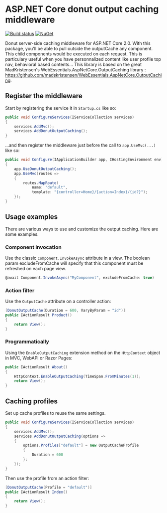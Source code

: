 # ASP.NET Core donut output caching middleware

[![Build status](https://ci.appveyor.com/api/projects/status/ojf242hckvt0cm8n?svg=true)](https://ci.appveyor.com/project/antoinebidault/donutoutputcachingcore)
[![NuGet](https://img.shields.io/nuget/v/donutoutputcachingcore.svg)](https://www.nuget.org/packages/DonutOutputCachingCore/)

Donut server-side caching middleware for ASP.NET Core 2.0.
With this package, you'll be able to pull outside the outputCache any component. This child components would be executed on each request. This is particulary useful when you have personnalized content like user profile top nav, behavioral based contents...
This library is based on the great MadKristensen's WebEssentials.AspNetCore.OutputCaching library : https://github.com/madskristensen/WebEssentials.AspNetCore.OutputCaching. 

## Register the middleware

Start by registering the service it in `Startup.cs` like so:

```c#
public void ConfigureServices(IServiceCollection services)
{
    services.AddMvc();
    services.AddDonutOutputCaching();
}
```

...and then register the middleware just before the call to `app.UseMvc(...)` like so:

```c#
public void Configure(IApplicationBuilder app, IHostingEnvironment env)
{
    app.UseDonutOutputCaching();
    app.UseMvc(routes =>
    {
        routes.MapRoute(
            name: "default",
            template: "{controller=Home}/{action=Index}/{id?}");
    });
}
```

## Usage examples
There are various ways to use and customize the output caching. Here are some examples.

### Component invocation
Use the classic `Component.InvokeAsync` attribute in a view.
The boolean param excludeFromCache will specify that this component must be refreshed on each page view.

```c#
@await Component.InvokeAsync("MyComponent", excludeFromCache: true)
```

### Action filter
Use the `OutputCache` attribute on a controller action:

```c#
[DonutOutputCache(Duration = 600, VaryByParam = "id")]
public IActionResult Product()
{
    return View();
}
```

### Programmatically

Using the `EnableOutputCaching` extension method on the `HttpContext` object in MVC, WebAPI or Razor Pages:

```c#
public IActionResult About()
{
    HttpContext.EnableOutputCaching(TimeSpan.FromMinutes(1));
    return View();
}
```

## Caching profiles
Set up cache profiles to reuse the same settings.

```c#
public void ConfigureServices(IServiceCollection services)
{
    services.AddMvc();
    services.AddDonutOutputCaching(options =>
    {
        options.Profiles["default"] = new OutputCacheProfile
        {
            Duration = 600
        };
    });
}
```

Then use the profile from an action filter:

```c#
[DonutOutputCache(Profile = "default")]
public IActionResult Index()
{
    return View();
}
```
